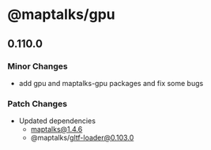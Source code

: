 # @maptalks/gpu

## 0.110.0

### Minor Changes

- add gpu and maptalks-gpu packages and fix some bugs

### Patch Changes

- Updated dependencies
  - maptalks@1.4.6
  - @maptalks/gltf-loader@0.103.0
